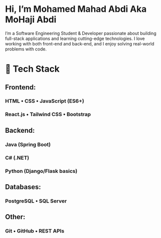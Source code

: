 # Hi, I’m Mohamed Mahad Abdi Aka MoHaji Abdi

I’m a Software Engineering Student & Developer passionate about building full-stack applications and learning cutting-edge technologies. I love working with both front-end and back-end, and I enjoy solving real-world problems with code.

# 🚀 Tech Stack

## Frontend:

###    HTML • CSS • JavaScript (ES6+)
  
###    React.js • Tailwind CSS • Bootstrap

## Backend:

  ###    Java (Spring Boot)
  
  ###    C# (.NET)
  
  ###    Python (Django/Flask basics)

## Databases:

###    PostgreSQL • SQL Server

## Other:

###    Git • GitHub • REST APIs
